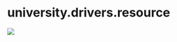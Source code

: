 # university.drivers.resource

[![](https://jitpack.io/v/zaaferani67/university.drivers.resource.svg)](https://jitpack.io/#zaaferani67/university.drivers.resource)
